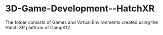 # 3D-Game-Development--HatchXR
The folder consists of  Games and Virtual Environments created using the Hatch XR platform of CampK12.
